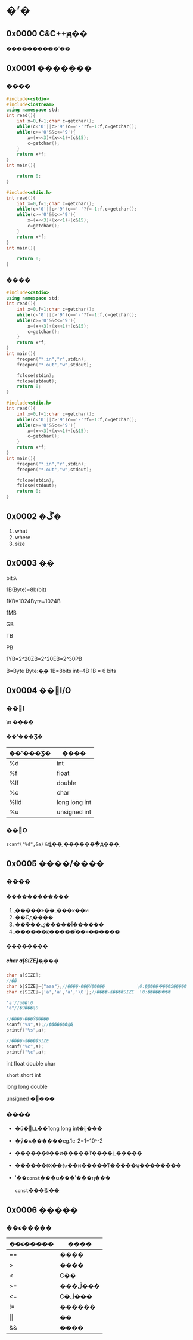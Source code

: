# �ʼ�
## 0x0000 C&C++ԭ��
����������ʹ��
## 0x0001 �������
### ����
```c++
#include<cstdio>
#include<iostream>
using namespace std;
int read(){
    int x=0,f=1;char c=getchar();
    while(c<'0'||c>'9')c=='-'?f=-1:f,c=getchar();
    while(c>='0'&&c<='9'){
        x=(x<<3)+(x<<1)+(c&15);
        c=getchar();
    }	
    return x*f;
}
int main(){

	return 0;
}
```
```c
#include<stdio.h>
int read(){
    int x=0,f=1;char c=getchar();
    while(c<'0'||c>'9')c=='-'?f=-1:f,c=getchar();
    while(c>='0'&&c<='9'){
        x=(x<<3)+(x<<1)+(c&15);
        c=getchar();
    }
    return x*f;
}
int main(){

	return 0;
}
```
### ����
```c++
#include<cstdio>
using namespace std;
int read(){
    int x=0,f=1;char c=getchar();
    while(c<'0'||c>'9')c=='-'?f=-1:f,c=getchar();
    while(c>='0'&&c<='9'){
        x=(x<<3)+(x<<1)+(c&15);
        c=getchar();
    }
    return x*f;
}
int main(){
    freopen("*.in","r",stdin);
	freopen("*.out","w",stdout);

    fclose(stdin);
	fclose(stdout); 
	return 0;
}
```
```c
#include<stdio.h>
int read(){
    int x=0,f=1;char c=getchar();
    while(c<'0'||c>'9')c=='-'?f=-1:f,c=getchar();
    while(c>='0'&&c<='9'){
        x=(x<<3)+(x<<1)+(c&15);
        c=getchar();
    }
    return x*f;
}
int main(){
    freopen("*.in","r",stdin);
	freopen("*.out","w",stdout);

    fclose(stdin);
	fclose(stdout); 
	return 0;
}
```
##  0x0002 �ڴ�
1. what
2. where
3. size
## 0x0003 �ֽ�
bit:λ

1B(Byte)=8b(bit)

1KB=1024Byte=1024B

1MB

GB

TB

PB

1YB=2^20ZB=2^20EB=2^30PB

B=Byte
Byte:�ֽ�
1B=8bits
int=4B
1B = 6 bits

## 0x0004 ��׼I/O
### ��׼I
\n   ����
#### ��ʽ���Ʒ�
| ��ʽ���Ʒ� | ����          |
| ---------- | ------------- |
| %d         | int           |
| %f         | float         |
| %lf        | double        |
| %c         | char          |
| %lld       | long long int |
| %u         | unsigned int  |

### ��׼O
`scanf("%d",&a)`
`&`ȡ��ַ
�������ֵд���ַ
## 0x0005 ����/����
### ����
#### ������������
1. ֻ�����»��ߺ���ĸ��ͷ
2. ��Сд����
3. ���ܽ��ؼ�����Ϊ������
4. ֻ������ĸ�����֡��»������
#### ��������

##### char a[SIZE]�ַ���

```c++
char a[SIZE];
//��ֵ
char b[SIZE]={"aaa"};//�ַ���-���Ȳ�����            \0:�ַ�����ֹ���Զ�����
char c[SIZE]={'a','a','a','\0'};//����-ȡ����SIZE  \0:�ַ�����ֹ��

'a'//û��\0
"a"//�Զ���\0

//�ַ���-���Ȳ�����
scanf("%s",a);//�������ǵ�ַ
printf("%s",a);

//����-ȡ����SIZE
scanf("%c",a);
printf("%c",a);
```

int
float
double
char

short
short int

long 
long double

unsigned
�޷���





### ����
- �ú�׺`LL`��ʾlong long int�ĳ���

- �ÿ�ѧ������eg.1e-2=1*10^-2

- ������`0`��ͷ�����ͳ����ǰ˽�����

- ������`0X`��`0x`��ͷ�����ͳ�����ʮ��������

- ʹ��`const`���α���ʹ���ɳ���

  `const`���븳��ֵ

## 0x0006 �����

### ��ϵ�����

| ��ϵ����� | ����     |
| ---------- | -------- |
| ==         | ����     |
| >          | ����     |
| <          | С��     |
| >=         | ���ڵ��� |
| <=         | С�ڵ��� |
| !=         | ������   |
| \|\|       | ��       |
| &&         | ����     |

